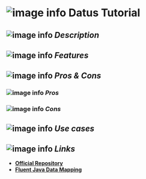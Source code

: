 # ![image info](../images/icons8-inspect-code-64.png) Datus Tutorial

## ![image info](../../images/icons8-code-64.png) _Description_

## ![image info](../../images/icons8-attach-64.png) _Features_

## ![image info](../../images/icons8-edit-property-64.png) _Pros & Cons_

### ![image info](../../images/icons8-add-property-64.png) _Pros_


### ![image info](../../images/icons8-remove-property-64.png) _Cons_

## ![image info](../../images/icons8-source-64.png) _Use cases_

## ![image info](../../images/icons8-inspect-code-64.png) _Links_

* [**Official Repository**](https://github.com/roookeee/datus)
* [**Fluent Java Data Mapping**](https://dev.to/roookeee/datus-a-fluent-java-data-mapping-library-2l3c)
